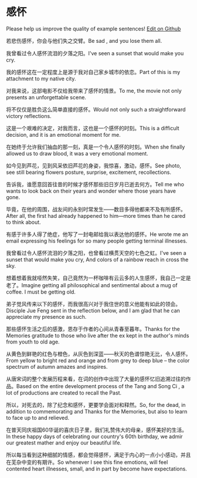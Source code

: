 # 感怀

Please help us improve the quality of example sentences! [Edit on Github](https://github.com/jiyushe/jiyu-example-sentence-source/blob/main/chinese/ganhuai.md)

<p><span class="chinese">若悲伤感怀，你会与他们失之交臂。</span><span class="english">Be sad , and you lose them all.</span></p>

<p><span class="chinese">我曾看过令人感怀流泪的夕落之阳。</span><span class="english">I've seen a sunset that would make you cry.</span></p>

<p><span class="chinese">我的感怀这在一定程度上是源于我对自己家乡城市的依恋。</span><span class="english">Part of this is my attachment to my native city.</span></p>

<p><span class="chinese">对我来说，这部电影不仅给我带来了感怀的情景。</span><span class="english">To me, the movie not only presents an unforgettable scene.</span></p>

<p><span class="chinese">将不仅仅是胜负这么简单直接的感怀。</span><span class="english">Would not only such a straightforward victory reflections.</span></p>

<p><span class="chinese">这是一个艰难的决定，对我而言，这也是一个感怀的时刻。</span><span class="english">This is a difficult decision, and it is an emotional moment for me.</span></p>

<p><span class="chinese">在她终于允许我们抽血的那一刻，真是一个令人感怀的时刻。</span><span class="english">When she finally allowed us to draw blood, it was a very emotional moment.</span></p>

<p><span class="chinese">如今见到芦花，见到风采依旧芦花的身姿，我惊喜，激动，感怀。</span><span class="english">See photo, see still bearing flowers posture, surprise, excitement, recollections.</span></p>

<p><span class="chinese">告诉我，谁愿意回首往昔的时候才感怀那些旧日岁月已逝去何方。</span><span class="english">Tell me who wants to look back on their years and wonder where those years have gone.</span></p>

<p><span class="chinese">毕竟，在他的周围，战友间的永别时常发生——数目多得他都来不及有所感怀。</span><span class="english">After all, the first had already happened to him—more times than he cared to think about.</span></p>

<p><span class="chinese">有感于许多人得了绝症，他写了一封电邮给我以表达他的感怀。</span><span class="english">He wrote me an email expressing his feelings for so many people getting terminal illnesses.</span></p>

<p><span class="chinese">我曾看过令人感怀流泪的夕落之阳，也曾看过横贯天空的七色之虹。</span><span class="english">I've seen a sunset that would make you cry, And colors of a rainbow reach in cross the sky.</span></p>

<p><span class="chinese">想着想着我就哑然失笑，自己竟然为一杯咖啡有云云多的人生感怀，我自己一定是老了。</span><span class="english">Imagine getting all philosophical and sentimental about a mug of coffee. I must be getting old.</span></p>

<p><span class="chinese">弟子觉风传来以下的感怀，而我很高兴对于我住世的意义他能有如此的领会。</span><span class="english">Disciple Jue Feng sent in the reflection below, and I am glad that he can appreciate my presence as such.</span></p>

<p><span class="chinese">那些感怀生活之后的感激，恩存于作者的心间从青春至暮年。</span><span class="english">Thanks for the Memories gratitude to those who live after the ex kept in the author's minds from youth to old age.</span></p>

<p><span class="chinese">从黄色到鲜艳的红色与橙色，从灰色到深蓝——秋天的色谱惊艳无比，令人感怀。</span><span class="english">From yellow to bright red and orange and from grey to deep blue – the color spectrum of autumn amazes and inspires.</span></p>

<p><span class="chinese">从唐宋词的整个发展历程来看，在词的创作中出现了大量的感怀忆旧追溯过往的作品。</span><span class="english">Based on the entire development process of the Tang and Song Ci , a lot of productions are created to recall the Past.</span></p>

<p><span class="chinese">所以，对死去的，除了纪念和感怀，更要学会面对和释然。</span><span class="english">So, for the dead, in addition to commemorating and Thanks for the Memories, but also to learn to face up to and relieved.</span></p>

<p><span class="chinese">在普天同庆祖国60华诞的喜庆日子里，我们礼赞伟大的母亲，感怀美好的生活。</span><span class="english">In these happy days of celebrating our country's 60th birthday, we admir our greatest mather and enjoy our beautiful life.</span></p>

<p><span class="chinese">所以每当看到这种细腻的情感，都会觉得感怀，满足于内心的一点小小感动，并且在芜杂中变的有期许。</span><span class="english">So whenever I see this fine emotions, will feel contented heart illnesses, small, and in part by become have expectations.</span></p>

